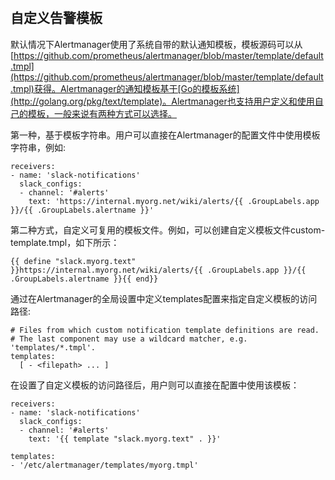 
‍

## 自定义告警模板

默认情况下Alertmanager使用了系统自带的默认通知模板，模板源码可以从[https://github.com/prometheus/alertmanager/blob/master/template/default.tmpl](https://github.com/prometheus/alertmanager/blob/master/template/default.tmpl)获得。Alertmanager的通知模板基于[Go的模板系统](http://golang.org/pkg/text/template)。Alertmanager也支持用户定义和使用自己的模板，一般来说有两种方式可以选择。

第一种，基于模板字符串。用户可以直接在Alertmanager的配置文件中使用模板字符串，例如:

```
receivers:
- name: 'slack-notifications'
  slack_configs:
  - channel: '#alerts'
    text: 'https://internal.myorg.net/wiki/alerts/{{ .GroupLabels.app }}/{{ .GroupLabels.alertname }}'
```

第二种方式，自定义可复用的模板文件。例如，可以创建自定义模板文件custom-template.tmpl，如下所示：

```
{{ define "slack.myorg.text" }}https://internal.myorg.net/wiki/alerts/{{ .GroupLabels.app }}/{{ .GroupLabels.alertname }}{{ end}}
```

通过在Alertmanager的全局设置中定义templates配置来指定自定义模板的访问路径:

```
# Files from which custom notification template definitions are read.
# The last component may use a wildcard matcher, e.g. 'templates/*.tmpl'.
templates:
  [ - <filepath> ... ]
```

在设置了自定义模板的访问路径后，用户则可以直接在配置中使用该模板：

```
receivers:
- name: 'slack-notifications'
  slack_configs:
  - channel: '#alerts'
    text: '{{ template "slack.myorg.text" . }}'

templates:
- '/etc/alertmanager/templates/myorg.tmpl'
```

‍
